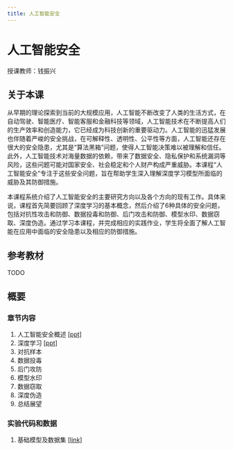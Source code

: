 ```yaml
---
title: 人工智能安全
---
```




# 人工智能安全

授课教师：钱振兴
## 关于本课
从早期的理论探索到当前的大规模应用，人工智能不断改变了人类的生活方式，在自动驾驶、智能医疗、智能客服和金融科技等领域，人工智能技术在不断提高人们的生产效率和创造能力，它已经成为科技创新的重要驱动力。人工智能的迅猛发展也伴随着严峻的安全挑战，在可解释性、透明性、公平性等方面，人工智能还存在很大的安全隐患，尤其是“算法黑箱”问题，使得人工智能决策难以被理解和信任。此外，人工智能技术对海量数据的依赖，带来了数据安全、隐私保护和系统漏洞等风险，这些问题可能对国家安全、社会稳定和个人财产构成严重威胁。本课程“人工智能安全”专注于这些安全问题，旨在帮助学生深入理解深度学习模型所面临的威胁及其防御措施。

本课程系统介绍了人工智能安全的主要研究方向以及各个方向的现有工作。具体来说，课程首先简要回顾了深度学习的基本概念，然后介绍了6种具体的安全问题，包括对抗性攻击和防御、数据投毒和防御、后门攻击和防御、模型水印、数据窃取、深度伪造。通过学习本课程，并完成相应的实践作业，学生将全面了解人工智能在应用中面临的安全隐患以及相应的防御措施。

## 参考教材
TODO
## 概要
### 章节内容
1. 人工智能安全概述 [[ppt]](https://fdmas-ais.github.io/ppt/%E4%BA%BA%E5%B7%A5%E6%99%BA%E8%83%BD%E5%AE%89%E5%85%A801-%E8%AF%BE%E7%A8%8B%E6%A6%82%E8%BF%B0.pdf)
2. 深度学习 [[ppt]](https://fdmas-ais.github.io/ppt/%E4%BA%BA%E5%B7%A5%E6%99%BA%E8%83%BD%E5%AE%89%E5%85%A802-%E6%B7%B1%E5%BA%A6%E5%AD%A6%E4%B9%A0.pdf)
3. 对抗样本
4. 数据投毒
5. 后门攻防
6. 模型水印
8. 数据窃取
8. 深度伪造
8. 总结展望

### 实验代码和数据

1. 基础模型及数据集 [[link]](https://pan.baidu.com/s/1INTzRZJqzJuZQ8yEIBQ8sg?pwd=rj3p)